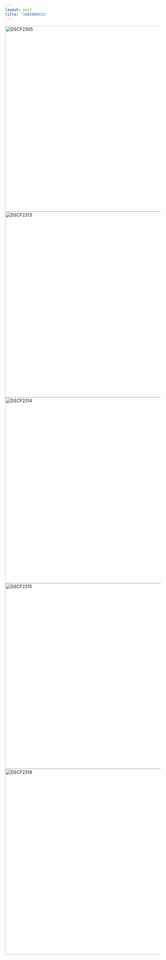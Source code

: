 ```yaml
---
layout: post
title: "1805080431"
---
```


<img width="600px" alt="DSCF2305" src="https://user-images.githubusercontent.com/81041256/192146848-0fd374f3-94bc-4e34-a3f9-d3685d7d62c5.JPG">

<img width="600px" alt="DSCF2313" src="https://user-images.githubusercontent.com/81041256/114920413-60a0c800-9e64-11eb-8e9d-f74fef1dffe8.JPG">

<img width="600px" alt="DSCF2314" src="https://user-images.githubusercontent.com/81041256/114920416-61395e80-9e64-11eb-8f41-56211b425fd4.JPG">

<img width="600px" alt="DSCF2315" src="https://user-images.githubusercontent.com/81041256/114920420-626a8b80-9e64-11eb-9218-c3899ae481c0.JPG">

<img width="600px" alt="DSCF2318" src="https://user-images.githubusercontent.com/81041256/114920423-63032200-9e64-11eb-9ef6-6eb73afec069.JPG">

